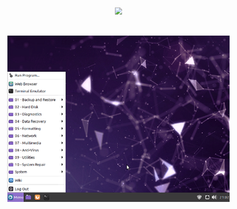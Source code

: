 <br>
<p align="center">
  <img width="" src="assets/screenshots/logos/logo_lsr.png">
</p>

<br>

<p align="center">
  <img width="" src="assets/screenshots/desktop_menu.png">
</p>

<br>